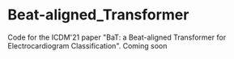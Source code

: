 # Beat-aligned_Transformer
Code for the ICDM'21 paper "BaT: a Beat-aligned Transformer for Electrocardiogram Classification". Coming soon
